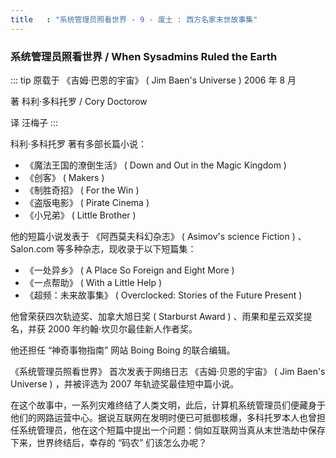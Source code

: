 ```yaml
---
title   : "系统管理员照看世界 - 9 - 废土 : 西方名家末世故事集"
---
```


### 系统管理员照看世界 / When Sysadmins Ruled the Earth

::: tip
原载于 《吉姆·巴恩的宇宙》 ( Jim Baen's Universe ) 2006 年 8 月

著 科利·多科托罗 / Cory Doctorow

译 汪梅子
:::

科利·多科托罗 著有多部长篇小说：

- 《魔法王国的潦倒生活》 ( Down and Out in the Magic Kingdom )
- 《创客》 ( Makers )
- 《制胜奇招》 ( For the Win )
- 《盗版电影》 ( Pirate Cinema )
- 《小兄弟》 ( Little Brother )

他的短篇小说发表于 《阿西莫夫科幻杂志》 ( Asimov's science Fiction ) 、 Salon.com 等多种杂志，现收录于以下短篇集：

- 《一处异乡》 ( A Place So Foreign and Eight More )
- 《一点帮助》 ( With a Little Help )
- 《超频：未来故事集》 ( Overclocked: Stories of the Future Present )

他曾荣获四次轨迹奖、加拿大旭日奖 ( Starburst Award ) 、雨果和星云双奖提名，并获 2000 年约翰·坎贝尔最佳新人作者奖。

他还担任 “神奇事物指南” 网站 Boing Boing 的联合编辑。

《系统管理员照看世界》 首次发表于网络日志 《吉姆·贝恩的宇宙》 ( Jim Baen's Universe ) ，并被评选为 2007 年轨迹奖最佳短中篇小说。

在这个故事中，一系列灾难终结了人类文明，此后，计算机系统管理员们便藏身于他们的网路运营中心。据说互联网在发明时便已可抵御核爆，多科托罗本人也曾担任系统管理员，他在这个短篇中提出一个问题：倘如互联网当真从末世浩劫中保存下来，世界终结后，幸存的 “码农” 们该怎么办呢？
